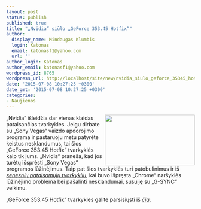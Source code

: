 ```yaml
---
layout: post
status: publish
published: true
title: "„Nvidia“ siūlo „GeForce 353.45 Hotfix“"
author:
  display_name: Mindaugas Klumbis
  login: Katonas
  email: katonasf1@yahoo.com
  url: ''
author_login: Katonas
author_email: katonasf1@yahoo.com
wordpress_id: 8765
wordpress_url: http://localhost/site/new/nvidia_siulo_geforce_35345_hotfix/
date: '2015-07-08 10:27:25 +0300'
date_gmt: '2015-07-08 10:27:25 +0300'
categories:
- Naujienos
---
```

<p>
	<img alt="" src="http://technews.lt/userfiles/nvidia.jpg" style="width: 240px; height: 135px; float: right;" />&bdquo;Nvidia&ldquo; i&scaron;leidžia dar vienas klaidas pataisančias tvarkykles. Jeigu dirbate su &bdquo;Sony Vegas&ldquo; vaizdo apdorojimo programa ir pastaruoju metu patyrėte keistus nesklandumus, tai &scaron;ios &bdquo;GeForce 353.45 Hotfix&ldquo; tvarkyklės kaip tik jums. &bdquo;Nvidia&ldquo; prane&scaron;a, kad jos turėtų i&scaron;sprėsti &bdquo;Sony Vegas&ldquo; programos lūžinėjimus. Taip pat &scaron;ios tvarkyklės turi patobulinimus ir i&scaron; <em><a href="http://technews.lt/naujiena/n/a/nvidia_isleidzia_geforce_35338_hotfix_tvarkykles.html">senesnių pataisomųjų tvarkyklių</a></em>, kai buvo i&scaron;pręsta &bdquo;Chrome&ldquo; nar&scaron;yklės lūžinėjimo problema bei pa&scaron;alinti nesklandumai, susuiję su &bdquo;G-SYNC&ldquo; veikimu.</p>
<p>
	&bdquo;GeForce 353.45 Hotfix&ldquo; tvarkykles galite parsisiųsti i&scaron; <em><a href="http://nvidia.custhelp.com/app/answers/detail/a_id/3698">čia</a></em>.&nbsp;</p>
